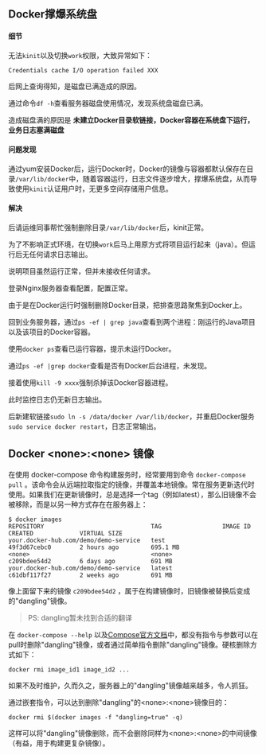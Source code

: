 ## Docker撑爆系统盘

#### 细节
无法`kinit`以及切换`work`权限，大致异常如下：
```
Credentials cache I/O operation failed XXX
```

后网上查询得知，是磁盘已满造成的原因。

通过命令`df -h`查看服务器磁盘使用情况，发现系统盘磁盘已满。

造成磁盘满的原因是 **未建立Docker目录软链接，Docker容器在系统盘下运行，业务日志塞满磁盘**


#### 问题发现
通过yum安装Docker后，运行Docker时，Docker的镜像与容器都默认保存在目录`/var/lib/docker`中，随着容器运行，日志文件逐步增大，撑爆系统盘，从而导致使用`kinit`认证用户时，无更多空间存储用户信息。

#### 解决
后请运维同事帮忙强制删除目录`/var/lib/docker`后，kinit正常。

为了不影响正式环境，在切换`work`后马上用原方式将项目运行起来（java）。但运行后无任何请求日志输出。

说明项目虽然运行正常，但并未接收任何请求。

登录Nginx服务器查看配置，配置正常。

由于是在Docker运行时强制删除Docker目录，把排查思路聚焦到Docker上。

回到业务服务器，通过`ps -ef | grep java`查看到两个进程：刚运行的Java项目以及该项目的Docker容器。

使用`docker ps`查看已运行容器，提示未运行Docker。

通过`ps -ef |grep docker`查看是否有Docker后台进程，未发现。

接着使用`kill -9 xxxx`强制杀掉该Docker容器进程。

此时监控日志仍无新日志输出。

后新建软链接`sudo ln -s /data/docker /var/lib/docker`，并重启Docker服务`sudo service docker restart`，日志正常输出。

## Docker \<none>:\<none> 镜像
在使用 docker-compose 命令构建服务时，经常要用到命令 `docker-compose pull` 。该命令会从远端拉取指定的镜像，并覆盖本地镜像。常在服务更新迭代时使用。如果我们在更新镜像时，总是选择一个tag（例如latest），那么旧镜像不会被移除，而是以另一种方式存在在服务器上：
```
$ docker images
REPOSITORY                              TAG                 IMAGE ID            CREATED             VIRTUAL SIZE
your.docker-hub.com/demo/demo-service   test                49f3d67cebc0        2 hours ago         695.1 MB
<none>                                  <none>              c209bdee54d2        6 days ago          691 MB
your.docker-hub.com/demo/demo-service   latest              c61dbf117f27        2 weeks ago         691 MB
```

像上面留下来的镜像 `c209bdee54d2` ，属于在构建镜像时，旧镜像被替换后变成的"dangling"镜像。
> PS: dangling暂未找到合适的翻译

在 `docker-compose --help` 以及[Compose官方文档](https://docs.docker.com/compose/)中，都没有指令与参数可以在pull时删除"dangling"镜像，或者通过简单指令删除"dangling"镜像。硬核删除方式如下：
```
docker rmi image_id1 image_id2 ...
```
如果不及时维护，久而久之，服务器上的"dangling"镜像越来越多，令人抓狂。

通过嵌套指令，可以达到删除"dangling"的\<none>:\<none>镜像目的：
```
docker rmi $(docker images -f "dangling=true" -q)
```

这样可以将"dangling"镜像删除，而不会删除同样为\<none>:\<none>的中间镜像（有益，用于构建更复杂镜像）。

